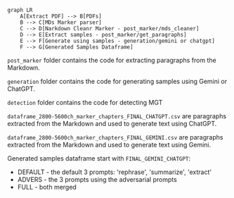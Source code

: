 
```mermaid
graph LR
    A[Extract PDF] --> B[PDFs]
    B --> C[MDs Marker parser]
    C --> D[Narkdown Cleanr Marker - post_marker/mds_cleaner]
    D --> E[Extract samples - post_marker/get_paragraphs]
    E --> F[Generate using samples - generation/gemini or chatgpt]
    F --> G[Generated Samples Dataframe]
```

`post_marker` folder contains the code for extracting paragraphs from the Markdown.

`generation` folder contains the code for generating samples using Gemini or ChatGPT.

`detection` folder contains the code for detecting MGT

`dataframe_2800-5600ch_marker_chapters_FINAL_CHATGPT.csv` are paragraphs extracted from the Markdown and used to generate text using ChatGPT.

`dataframe_2800-5600ch_marker_chapters_FINAL_GEMINI.csv` are paragraphs extracted from the Markdown and used to generate text using Gemini.

Generated samples dataframe start with `FINAL_GEMINI_CHATGPT`:
- DEFAULT - the default 3 prompts: 'rephrase', 'summarize', 'extract'
- ADVERS - the 3 prompts using the adversarial prompts
- FULL - both merged
